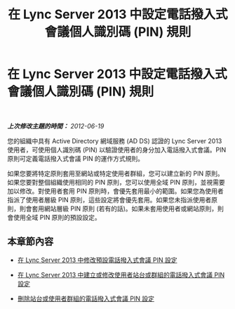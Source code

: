 ﻿---
title: 在 Lync Server 2013 中設定電話撥入式會議個人識別碼 (PIN) 規則
TOCTitle: 在 Lync Server 2013 中設定電話撥入式會議個人識別碼 (PIN) 規則
ms:assetid: 27b79fb1-e2dc-4f71-bc82-b6eb61be2b16
ms:mtpsurl: https://technet.microsoft.com/zh-tw/library/Gg520967(v=OCS.15)
ms:contentKeyID: 49290390
ms.date: 08/10/2015
mtps_version: v=OCS.15
ms.translationtype: HT
---

# 在 Lync Server 2013 中設定電話撥入式會議個人識別碼 (PIN) 規則

 

_**上次修改主題的時間：** 2012-06-19_

您的組織中具有 Active Directory 網域服務 (AD DS) 認證的 Lync Server 2013 使用者，可使用個人識別碼 (PIN) 以驗證使用者的身分加入電話撥入式會議。PIN 原則可定義電話撥入式會議 PIN 的運作方式規則。

如果您要將特定原則套用至網站或特定使用者群組，您可以建立新的 PIN 原則。如果您要對整個組織使用相同的 PIN 原則，您可以使用全域 PIN 原則，並視需要加以修改。對使用者套用 PIN 原則時，會優先套用最小的範圍。如果您為使用者指派了使用者層級 PIN 原則，這些設定將會優先套用。如果您未指派使用者原則，則會套用網站層級 PIN 原則 (若有的話)。如果未套用使用者或網站原則，則會使用全域 PIN 原則的預設設定。

## 本章節內容

  - [在 Lync Server 2013 中修改預設電話撥入式會議 PIN 設定](lync-server-2013-modify-the-default-dial-in-conferencing-pin-settings.md)

  - [在 Lync Server 2013 中建立或修改使用者站台或群組的電話撥入式會議 PIN 設定](lync-server-2013-create-or-modify-dial-in-conferencing-pin-settings-for-a-site-or-group-of-users.md)

  - [刪除站台或使用者群組的電話撥入式會議 PIN 設定](lync-server-2013-delete-dial-in-conferencing-pin-settings-for-a-site-or-group-of-users.md)

